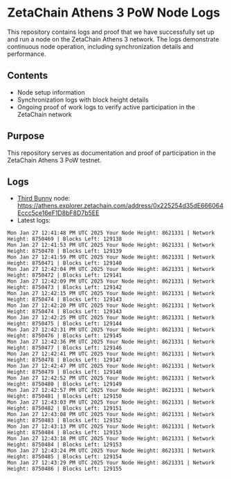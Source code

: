 # ZetaChain Athens 3 PoW Node Logs
This repository contains logs and proof that we have successfully set up and run a node on the ZetaChain Athens 3 network. The logs demonstrate continuous node operation, including synchronization details and performance.

## Contents
- Node setup information
- Synchronization logs with block height details
- Ongoing proof of work logs to verify active participation in the ZetaChain network

## Purpose
This repository serves as documentation and proof of participation in the ZetaChain Athens 3 PoW testnet.

## Logs

- [Third Bunny](https://thirdbunny.xyz/) node: https://athens.explorer.zetachain.com/address/0x225254d35dE666064Eccc5ce16eF1D8bF8D7b5EE
- Latest logs:
```
Mon Jan 27 12:41:48 PM UTC 2025 Your Node Height: 8621331 | Network Height: 8750469 | Blocks Left: 129138
Mon Jan 27 12:41:53 PM UTC 2025 Your Node Height: 8621331 | Network Height: 8750470 | Blocks Left: 129139
Mon Jan 27 12:41:59 PM UTC 2025 Your Node Height: 8621331 | Network Height: 8750471 | Blocks Left: 129140
Mon Jan 27 12:42:04 PM UTC 2025 Your Node Height: 8621331 | Network Height: 8750472 | Blocks Left: 129141
Mon Jan 27 12:42:09 PM UTC 2025 Your Node Height: 8621331 | Network Height: 8750473 | Blocks Left: 129142
Mon Jan 27 12:42:15 PM UTC 2025 Your Node Height: 8621331 | Network Height: 8750474 | Blocks Left: 129143
Mon Jan 27 12:42:20 PM UTC 2025 Your Node Height: 8621331 | Network Height: 8750474 | Blocks Left: 129143
Mon Jan 27 12:42:25 PM UTC 2025 Your Node Height: 8621331 | Network Height: 8750475 | Blocks Left: 129144
Mon Jan 27 12:42:31 PM UTC 2025 Your Node Height: 8621331 | Network Height: 8750476 | Blocks Left: 129145
Mon Jan 27 12:42:36 PM UTC 2025 Your Node Height: 8621331 | Network Height: 8750477 | Blocks Left: 129146
Mon Jan 27 12:42:41 PM UTC 2025 Your Node Height: 8621331 | Network Height: 8750478 | Blocks Left: 129147
Mon Jan 27 12:42:47 PM UTC 2025 Your Node Height: 8621331 | Network Height: 8750479 | Blocks Left: 129148
Mon Jan 27 12:42:52 PM UTC 2025 Your Node Height: 8621331 | Network Height: 8750480 | Blocks Left: 129149
Mon Jan 27 12:42:57 PM UTC 2025 Your Node Height: 8621331 | Network Height: 8750481 | Blocks Left: 129150
Mon Jan 27 12:43:03 PM UTC 2025 Your Node Height: 8621331 | Network Height: 8750482 | Blocks Left: 129151
Mon Jan 27 12:43:08 PM UTC 2025 Your Node Height: 8621331 | Network Height: 8750483 | Blocks Left: 129152
Mon Jan 27 12:43:13 PM UTC 2025 Your Node Height: 8621331 | Network Height: 8750484 | Blocks Left: 129153
Mon Jan 27 12:43:18 PM UTC 2025 Your Node Height: 8621331 | Network Height: 8750484 | Blocks Left: 129153
Mon Jan 27 12:43:24 PM UTC 2025 Your Node Height: 8621331 | Network Height: 8750485 | Blocks Left: 129154
Mon Jan 27 12:43:29 PM UTC 2025 Your Node Height: 8621331 | Network Height: 8750486 | Blocks Left: 129155
```

